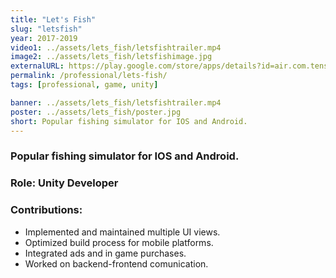 ```yaml
---
title: "Let's Fish"
slug: "letsfish"
year: 2017-2019
video1: ../assets/lets_fish/letsfishtrailer.mp4
image2: ../assets/lets_fish/letsfishimage.jpg
externalURL: https://play.google.com/store/apps/details?id=air.com.tensquaregames.letsfish&hl=en-US
permalink: /professional/lets-fish/
tags: [professional, game, unity]

banner: ../assets/lets_fish/letsfishtrailer.mp4
poster: ../assets/lets_fish/poster.jpg
short: Popular fishing simulator for IOS and Android.
---
```


### Popular fishing simulator for IOS and Android.

### Role: **Unity Developer**

### Contributions:
* Implemented and maintained multiple UI views.
* Optimized build process for mobile platforms.
* Integrated ads and in game purchases.
* Worked on backend-frontend comunication.